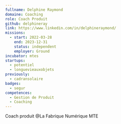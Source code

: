 ```yaml
---
fullname: Delphine Raymond
domaine: Coaching
role: Coach Produit
github: delphineray
link: https://www.linkedin.com/in/delphineraymond/
missions:
  - start: 2022-03-28
    end: 2023-12-31
    status: independent
    employer: Ground
incubator: mtes
startups:
  - potentiel
  - longuevieauxobjets
previously:
  - cadransolaire
badges:
  - segur
competences:
  - Gestion de Produit
  - Coaching
---
```

Coach produit @La Fabrique Numérique MTE
